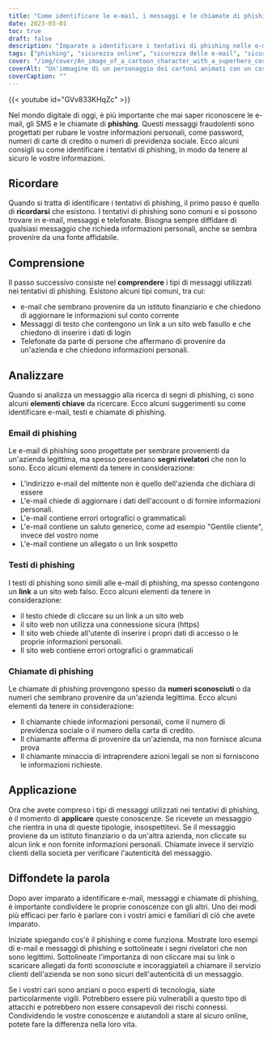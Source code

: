 ```yaml
---
title: "Come identificare le e-mail, i messaggi e le chiamate di phishing"
date: 2023-03-01
toc: true
draft: false
description: "Imparate a identificare i tentativi di phishing nelle e-mail, negli SMS e nelle chiamate per mantenere al sicuro i vostri dati personali."
tags: ["phishing", "sicurezza online", "sicurezza delle e-mail", "sicurezza informatica", "sicurezza in internet", "e-mail di phishing", "testi di phishing", "chiamate di phishing", "minacce digitali", "furto d'identità", "protezione dei dati", "frode online", "online scams", "online privacy", "Consigli per la sicurezza online", "criminalità informatica", "sicurezza delle informazioni", "sicurezza della password", "sicurezza dei dati", "consapevolezza della sicurezza"]
cover: "/img/cover/An_image_of_a_cartoon_character_with_a_superhero_costume.png"
coverAlt: "Un'immagine di un personaggio dei cartoni animati con un costume da supereroe e uno scudo che blocca una canna da pesca con un'e-mail di phishing."
coverCaption: ""
---
```

{{< youtube id="GVv833KHqZc" >}}


Nel mondo digitale di oggi, è più importante che mai saper riconoscere le e-mail, gli SMS e le chiamate di **phishing**. Questi messaggi fraudolenti sono progettati per rubare le vostre informazioni personali, come password, numeri di carte di credito o numeri di previdenza sociale. Ecco alcuni consigli su come identificare i tentativi di phishing, in modo da tenere al sicuro le vostre informazioni.

## Ricordare

Quando si tratta di identificare i tentativi di phishing, il primo passo è quello di **ricordarsi** che esistono. I tentativi di phishing sono comuni e si possono trovare in e-mail, messaggi e telefonate. Bisogna sempre diffidare di qualsiasi messaggio che richieda informazioni personali, anche se sembra provenire da una fonte affidabile.

## Comprensione

Il passo successivo consiste nel **comprendere** i tipi di messaggi utilizzati nei tentativi di phishing. Esistono alcuni tipi comuni, tra cui:

- e-mail che sembrano provenire da un istituto finanziario e che chiedono di aggiornare le informazioni sul conto corrente
- Messaggi di testo che contengono un link a un sito web fasullo e che chiedono di inserire i dati di login
- Telefonate da parte di persone che affermano di provenire da un'azienda e che chiedono informazioni personali.

## Analizzare

Quando si analizza un messaggio alla ricerca di segni di phishing, ci sono alcuni **elementi chiave** da ricercare. Ecco alcuni suggerimenti su come identificare e-mail, testi e chiamate di phishing.

### Email di phishing

Le e-mail di phishing sono progettate per sembrare provenienti da un'azienda legittima, ma spesso presentano **segni rivelatori** che non lo sono. Ecco alcuni elementi da tenere in considerazione:

- L'indirizzo e-mail del mittente non è quello dell'azienda che dichiara di essere
- L'e-mail chiede di aggiornare i dati dell'account o di fornire informazioni personali.
- L'e-mail contiene errori ortografici o grammaticali
- L'e-mail contiene un saluto generico, come ad esempio "Gentile cliente", invece del vostro nome
- L'e-mail contiene un allegato o un link sospetto

### Testi di phishing

I testi di phishing sono simili alle e-mail di phishing, ma spesso contengono un **link** a un sito web falso. Ecco alcuni elementi da tenere in considerazione:

- il testo chiede di cliccare su un link a un sito web
- il sito web non utilizza una connessione sicura (https)
- Il sito web chiede all'utente di inserire i propri dati di accesso o le proprie informazioni personali.
- Il sito web contiene errori ortografici o grammaticali

### Chiamate di phishing

Le chiamate di phishing provengono spesso da **numeri sconosciuti** o da numeri che sembrano provenire da un'azienda legittima. Ecco alcuni elementi da tenere in considerazione:

- Il chiamante chiede informazioni personali, come il numero di previdenza sociale o il numero della carta di credito.
- Il chiamante afferma di provenire da un'azienda, ma non fornisce alcuna prova
- Il chiamante minaccia di intraprendere azioni legali se non si forniscono le informazioni richieste.

## Applicazione

Ora che avete compreso i tipi di messaggi utilizzati nei tentativi di phishing, è il momento di **applicare** queste conoscenze. Se ricevete un messaggio che rientra in una di queste tipologie, insospettitevi. Se il messaggio proviene da un istituto finanziario o da un'altra azienda, non cliccate su alcun link e non fornite informazioni personali. Chiamate invece il servizio clienti della società per verificare l'autenticità del messaggio.

## Diffondete la parola

Dopo aver imparato a identificare e-mail, messaggi e chiamate di phishing, è importante condividere le proprie conoscenze con gli altri. Uno dei modi più efficaci per farlo è parlare con i vostri amici e familiari di ciò che avete imparato.

Iniziate spiegando cos'è il phishing e come funziona. Mostrate loro esempi di e-mail e messaggi di phishing e sottolineate i segni rivelatori che non sono legittimi. Sottolineate l'importanza di non cliccare mai su link o scaricare allegati da fonti sconosciute e incoraggiateli a chiamare il servizio clienti dell'azienda se non sono sicuri dell'autenticità di un messaggio.

Se i vostri cari sono anziani o poco esperti di tecnologia, siate particolarmente vigili. Potrebbero essere più vulnerabili a questo tipo di attacchi e potrebbero non essere consapevoli dei rischi connessi. Condividendo le vostre conoscenze e aiutandoli a stare al sicuro online, potete fare la differenza nella loro vita.
